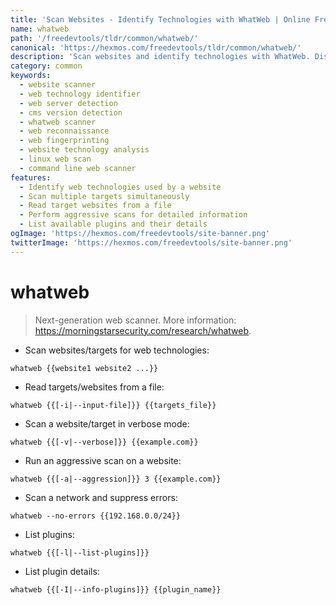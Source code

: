 ```yaml
---
title: 'Scan Websites - Identify Technologies with WhatWeb | Online Free DevTools by Hexmos'
name: whatweb
path: '/freedevtools/tldr/common/whatweb/'
canonical: 'https://hexmos.com/freedevtools/tldr/common/whatweb/'
description: 'Scan websites and identify technologies with WhatWeb. Discover web server software, programming languages, and CMS versions. Free online tool, no registration required.'
category: common
keywords:
  - website scanner
  - web technology identifier
  - web server detection
  - cms version detection
  - whatweb scanner
  - web reconnaissance
  - web fingerprinting
  - website technology analysis
  - linux web scan
  - command line web scanner
features:
  - Identify web technologies used by a website
  - Scan multiple targets simultaneously
  - Read target websites from a file
  - Perform aggressive scans for detailed information
  - List available plugins and their details
ogImage: 'https://hexmos.com/freedevtools/site-banner.png'
twitterImage: 'https://hexmos.com/freedevtools/site-banner.png'
---
```


# whatweb

> Next-generation web scanner.
> More information: <https://morningstarsecurity.com/research/whatweb>.

- Scan websites/targets for web technologies:

`whatweb {{website1 website2 ...}}`

- Read targets/websites from a file:

`whatweb {{[-i|--input-file]}} {{targets_file}}`

- Scan a website/target in verbose mode:

`whatweb {{[-v|--verbose]}} {{example.com}}`

- Run an aggressive scan on a website:

`whatweb {{[-a|--aggression]}} 3 {{example.com}}`

- Scan a network and suppress errors:

`whatweb --no-errors {{192.168.0.0/24}}`

- List plugins:

`whatweb {{[-l|--list-plugins]}}`

- List plugin details:

`whatweb {{[-I|--info-plugins]}} {{plugin_name}}`
